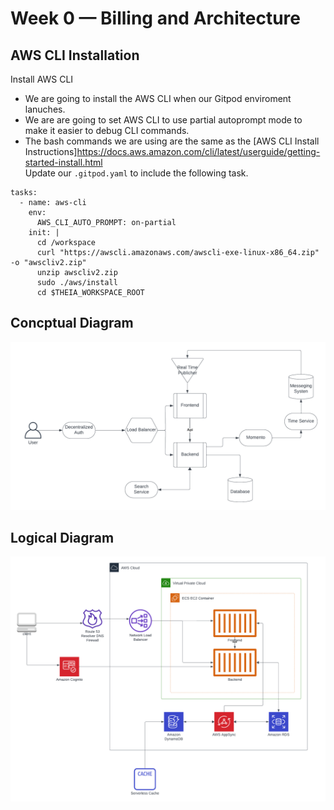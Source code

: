 # Week 0 — Billing and Architecture
## AWS CLI Installation
Install AWS CLI <br>
- We are going to install the AWS CLI when our Gitpod enviroment lanuches. <br>
- We are are going to set AWS CLI to use partial autoprompt mode to make it easier to debug CLI commands. <br> 
- The bash commands we are using are the same as the [AWS CLI Install Instructions]https://docs.aws.amazon.com/cli/latest/userguide/getting-started-install.html <br> 
Update our `.gitpod.yaml` to include the following task. <br>
```
tasks:
  - name: aws-cli
    env:
      AWS_CLI_AUTO_PROMPT: on-partial
    init: |
      cd /workspace
      curl "https://awscli.amazonaws.com/awscli-exe-linux-x86_64.zip" -o "awscliv2.zip"
      unzip awscliv2.zip
      sudo ./aws/install
      cd $THEIA_WORKSPACE_ROOT
```
## Concptual Diagram
![Conceptual Diagram](../assests/Cruddur%20-%20Conceptual%20Diagram.png)
## Logical Diagram
![Logical Diagram](../assests/Cruddur%20-%20Logical%20Diagram.png)
